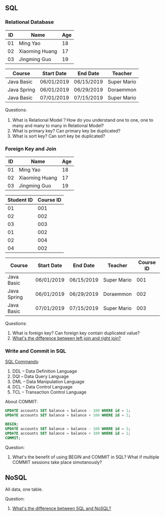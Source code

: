 ## SQL

### Relational Database

|ID|Name|Age|
|--|----|---|
|01|Ming Yao|18|
|02|Xiaoming Huang|17|
|03|Jingming Guo|19|

|Course|Start Date|End Date|Teacher|
|------|----------|--------|-------|
|Java Basic|06/01/2019|06/15/2019|Super Mario|
|Java Spring|06/01/2019|06/29/2019|Doraemmon|
|Java Basic|07/01/2019|07/15/2019|Super Mario|

Questions:
1. What is Relational Model？How do you understand one to one, one to many and many to many in Relational Model?
2. What is primary key? Can primary key be duplicated?
3. What is sort key? Can sort key be duplicated?

### Foreign Key and Join

|ID|Name|Age|
|--|----|---|
|01|Ming Yao|18|
|02|Xiaoming Huang|17|
|03|Jingming Guo|19|

|Student ID|Course ID|
|--|---|
|01|001|
|02|002|
|03|003|
|01|002|
|02|004|
|04|002|

|Course|Start Date|End Date|Teacher|Course ID|
|------|----------|--------|-------|---------|
|Java Basic|06/01/2019|06/15/2019|Super Mario|001|
|Java Spring|06/01/2019|06/29/2019|Doraemmon|002|
|Java Basic|07/01/2019|07/15/2019|Super Mario|003|

Questions:
1. What is foreign key? Can foreign key contain duplicated value?
2. [What's the difference between left join and right join?](https://stackoverflow.com/questions/5706437/whats-the-difference-between-inner-join-left-join-right-join-and-full-join)

### Write and Commit in SQL

[SQL Commands](https://www.geeksforgeeks.org/sql-ddl-dql-dml-dcl-tcl-commands/):
1. DDL – Data Definition Language
2. DQl – Data Query Language
3. DML – Data Manipulation Language
4. DCL – Data Control Language
5. TCL – Transaction Control Language

About COMMIT:

```sql
UPDATE accounts SET balance = balance - 100 WHERE id = 1;
UPDATE accounts SET balance = balance + 100 WHERE id = 2;
```

```sql
BEGIN;
UPDATE accounts SET balance = balance - 100 WHERE id = 1;
UPDATE accounts SET balance = balance + 100 WHERE id = 2;
COMMIT;
```

Question:
1. What's the benefit of using BEGIN and COMMIT in SQL? What if multiple COMMIT sessions take place simotanously?

## NoSQL

All data, one table.

Question:
1. [What's the difference between SQL and NoSQL?](https://www.guru99.com/sql-vs-nosql.html)

